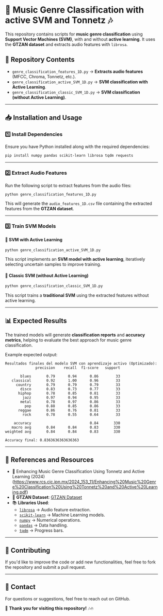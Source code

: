 # 🎵 Music Genre Classification with active SVM and Tonnetz 🎶

This repository contains scripts for **music genre classification** using **Support Vector Machines (SVM)**, with and without **active learning**. It uses the **GTZAN dataset** and extracts audio features with `librosa`.

## 📂 Repository Contents
- `genre_classification_features_1D.py` → **Extracts audio features** (MFCC, Chroma, Tonnetz, etc.).
- `genre_classification_active_SVM_1D.py` → **SVM classification with Active Learning**.
- `genre_classification_classic_SVM_1D.py` → **SVM classification (without Active Learning)**.

---

## 📥 Installation and Usage

### 1️⃣ **Install Dependencies**
Ensure you have Python installed along with the required dependencies:

```bash
pip install numpy pandas scikit-learn librosa tqdm requests
```

---

### 2️⃣ **Extract Audio Features**
Run the following script to extract features from the audio files:

```bash
python genre_classification_features_1D.py
```
This will generate the `audio_features_1D.csv` file containing the extracted features from the **GTZAN dataset**.

---

### 3️⃣ **Train SVM Models**
#### **🔹 SVM with Active Learning**
```bash
python genre_classification_active_SVM_1D.py
```
This script implements an **SVM model with active learning**, iteratively selecting uncertain samples to improve training.

#### **🔹 Classic SVM (without Active Learning)**
```bash
python genre_classification_classic_SVM_1D.py
```
This script trains a **traditional SVM** using the extracted features without active learning.

---

## 📊 Expected Results
The trained models will generate **classification reports** and **accuracy metrics**, helping to evaluate the best approach for music genre classification.

Example expected output:
```
Resultados finales del modelo SVM con aprendizaje activo (Optimizado):
              precision    recall  f1-score   support

       blues       0.79      0.94      0.86        33
   classical       0.92      1.00      0.96        33
     country       0.79      0.79      0.79        33
       disco       0.83      0.73      0.77        33
      hiphop       0.78      0.85      0.81        33
        jazz       0.97      0.94      0.95        33
       metal       0.78      0.97      0.86        33
         pop       0.88      0.85      0.86        33
      reggae       0.86      0.76      0.81        33
        rock       0.78      0.55      0.64        33

    accuracy                           0.84       330
   macro avg       0.84      0.84      0.83       330
weighted avg       0.84      0.84      0.83       330

Accuracy final: 0.8363636363636363
```

---

## 📜 References and Resources
- 📄 Enhancing Music Genre Classification Using Tonnetz and Active Learning (2024) (https://www.rcs.cic.ipn.mx/2024_153_11/Enhancing%20Music%20Genre%20Classification%20Using%20Tonnetz%20and%20Active%20Learning.pdf)
- 📁 **GTZAN Dataset**: [GTZAN Dataset](https://huggingface.co/datasets/marsyas/gtzan)
- 📚 **Libraries Used**:
  - [`librosa`](https://librosa.org/) → Audio feature extraction.
  - [`scikit-learn`](https://scikit-learn.org/) → Machine Learning models.
  - [`numpy`](https://numpy.org/) → Numerical operations.
  - [`pandas`](https://pandas.pydata.org/) → Data handling.
  - [`tqdm`](https://tqdm.github.io/) → Progress bars.

---

## 📌 Contributing
If you'd like to improve the code or add new functionalities, feel free to fork the repository and submit a pull request.

---

## 📌 Contact
For questions or suggestions, feel free to reach out on GitHub.

🚀 **Thank you for visiting this repository!** 🎶🔥
